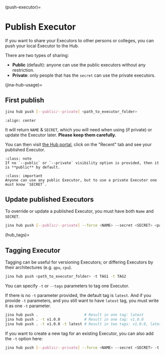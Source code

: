 (push-executor)=
# Publish Executor

If you want to share your Executors to other persons or colleges, you can push your local Executor to the Hub.

There are two types of sharing:
- **Public** (default): anyone can use the public executors without any restriction.
- **Private**: only people that has the `secret` can use the private executors. 

(jina-hub-usage)=
## First publish

```bash
jina hub push [--public/--private] <path_to_executor_folder>
```

```{figure} screenshots/hub-push.gif
:align: center
```


It will return `NAME` & `SECRET`, which you will need when using (if private) or update the Executor later. **Please keep them carefully.**

You can then visit [the Hub portal](https://hub.jina.ai), click on the "Recent" tab and see your published Executor.

````{admonition} Note
:class: note
If no `--public` or `--private` visibility option is provided, then it is **public** by default.
````

````{admonition} Important
:class: important
Anyone can use any public Executor, but to use a private Executor one must know `SECRET`.
````


## Update published Executors

To override or update a published Executor, you must have both `Name` and `SECRET`.

```bash
jina hub push [--public/--private] --force <NAME> --secret <SECRET> <path_to_executor_folder>
```

(hub_tags)=
## Tagging Executor

Tagging can be useful for versioning Executors; or differing Executors by their architectures (e.g. `gpu`, `cpu`).

```bash
jina hub push <path_to_executor_folder> -t TAG1 -t TAG2
```

You can specify `-t` or `--tags` parameters to tag one Executor.

If there is no `-t` parameter provided, the default tag is `latest`. And if you provide `-t` parameters, and you still want to have `latest` tag, you must write it as one `-t` parameter.

```bash
jina hub push .                     # Result in one tag: latest
jina hub push . -t v1.0.0           # Result in one tag: v1.0.0
jina hub push . -t v1.0.0 -t latest # Result in two tags: v1.0.0, latest
```

If you want to create a new tag for an existing Executor, you can also add the `-t` option here:

```bash
jina hub push [--public/--private] --force <NAME> --secret <SECRET> -t TAG <path_to_executor_folder>
```
